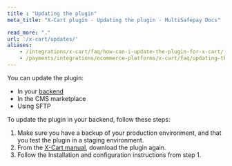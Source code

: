 ```yaml
---
title : "Updating the plugin"
meta_title: "X-Cart plugin - Updating the plugin - MultiSafepay Docs"

read_more: "."
url: '/x-cart/updates/'
aliases: 
    - /integrations/x-cart/faq/how-can-i-update-the-plugin-for-x-cart/
    - /payments/integrations/ecommerce-platforms/x-cart/faq/updating-the-plugin/
---
```


You can update the plugin:

- In your [backend](/glossaries/multisafepay-glossary/#backend)
- In the CMS marketplace 
- Using SFTP

To update the plugin in your backend, follow these steps:

1. Make sure you have a backup of your production environment, and that you test the plugin in a staging environment.
2. From the [X-Cart manual](/payments/integrations/ecommerce-platforms/x-cart), download the plugin again.
3. Follow the Installation and configuration instructions from step 1.